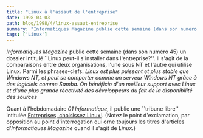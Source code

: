 ```yaml
---
title: "Linux à l'assaut de l'entreprise"
date: 1998-04-03
path: blog/1998/4/linux-assaut-entreprise
summary: "Informatiques Magazine publie cette semaine (dans son numéro 45) un dossier intitulé ``Linux peut-il s'installer dans l'entreprise?''."
tags: ['Linux']
---
```


<P><EM>Informatiques Magazine</EM> publie cette semaine (dans son numéro 45)
un dossier intitulé ``Linux peut-il s'installer dans l'entreprise?''. Il
s'agit de la comparaisons entre deux organisations, l'une sous NT et
l'autre qui utilise Linux. Parmi les phrases-clefs: <EM>Linux est
plus puissant et plus stable que Windows NT, et peut se comporter
comme un serveur Windows NT grâce à des logiciels comme Samba. On bénéficie
d'un meilleur support avec Linux et d'une plus grande réactivité des
développeurs du fait de la disponibilité des sources</EM>
</P>

<P>
Quant à l'hebdomadaire <EM>01 Informatique</EM>, il publie une ``tribune
libre'' intitulée <A HREF="http://www.aful.org/publi/articles/01-info-1.html">Entreprises, choisissez Linux!</A>.
(Notez le point d'exclamation, par opposition au point d'interrogation
qui orne toujours les titres d'articles d'<EM>Informatiques Magazine</EM>
quand il s'agit de <EM>Linux</EM>.)
</P>


